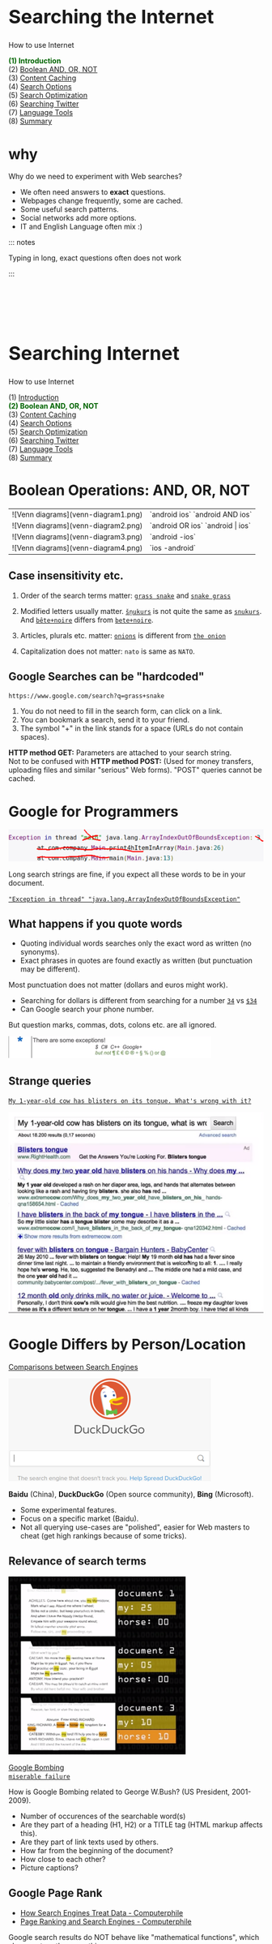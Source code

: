 # &nbsp;

<hgroup>

<h1 style="font-size:28pt">Searching the Internet</h1>

<blue>How to use Internet</blue>

</hgroup><hgroup>

<span style="color:darkgreen">**(1) Introduction**</span>  
<span>(2) [Boolean AND, OR, NOT](#section-1)</span>  
<span>(3) [Content Caching](#section-2)</span>  
<span>(4) [Search Options](#section-3)</span>  
<span>(5) [Search Optimization](#section-4)</span>  
<span>(6) [Searching Twitter](#section-5)</span>  
<span>(7) [Language Tools](#section-6)</span>  
<span>(8) [Summary](#section-7)</span>

</hgroup>




# <lo-why/> why

<div class="bigWhy">

Why do we need to experiment with Web searches?

</div>
<div class="smallWhy">

* We often need answers to **exact** questions.
* Webpages change frequently, some are cached.
* Some useful search patterns.
* Social networks add more options. 
* IT and English Language often mix :)

</div>


::: notes

Typing in long, exact questions often does not work

:::


<!--
## <lo-summary/> Sources of Inspiration

* [Google Live Trainings](https://www.google.com/insidesearch/searcheducation/training.html)

http://www.powersearchingwithgoogle.com/course/ps/course.html

-->



# &nbsp;

<hgroup>

<h1 style="font-size:28pt">Searching Internet</h1>

<blue>How to use Internet</blue>

</hgroup><hgroup>

<span>(1) [Introduction](#section)</span>  
<span style="color:darkgreen">**(2) Boolean AND, OR, NOT**</span>  
<span>(3) [Content Caching](#section-2)</span>  
<span>(4) [Search Options](#section-3)</span>  
<span>(5) [Search Optimization](#section-4)</span>  
<span>(6) [Searching Twitter](#section-5)</span>  
<span>(7) [Language Tools](#section-6)</span>  
<span>(8) [Summary](#section-7)</span>

</hgroup>


# <lo-theory/> Boolean Operations: AND, OR, NOT

<table>
<tr><td>
![Venn diagrams](venn-diagram1.png)
</td>
<td>
`android ios`  
`android AND ios`
</td>
</tr>
<tr>
<td>
![Venn diagrams](venn-diagram2.png)
</td>
<td>
`android OR ios`  
`android | ios`
</td>
</tr>
<tr>
<td>
![Venn diagrams](venn-diagram3.png)
</td>
<td>
`android -ios`
</td>
</tr>
<tr>
<td>
![Venn diagrams](venn-diagram4.png)
</td>
<td>
`ios -android`
</td>
</tr>
</table>



## <lo-summary/> Case insensitivity etc.

1. Order of the search terms matter: 
[`grass snake`](https://www.google.com/search?q=grass+snake) and [`snake grass`](https://www.google.com/search?q=snake+grass)

2. Modified letters usually matter. [`šņukurs`](https://www.google.com/search?q=šņukurs) is not quite the same as [`snukurs`](https://www.google.com/search?q=snukurs).  
And [`bête+noire`](https://www.google.com/search?q=bête+noire) differs from [`bete+noire`](https://www.google.com/search?q=bete+noire). 

3. Articles, plurals etc. matter: [`onions`](https://www.google.com/search?q=onions) is different from [`the onion`](https://www.google.com/search?q=the+onion)

4. Capitalization does not matter: <blue>`nato`</blue> is same as <blue>`NATO`</blue>.



## <lo-summary/> Google Searches can be "hardcoded"

```
https://www.google.com/search?q=grass+snake
```

1. You do not need to fill in the search form, can click on a link. 
2. You can bookmark a search, send it to your friend. 
3. The symbol "+" in the link stands for a space (URLs do not contain spaces).

**HTTP method GET:** Parameters are attached to your search string.  
Not to be confused with **HTTP method POST:** 
(Used for money transfers, uploading files and similar 
"serious" Web forms). "POST" queries cannot be cached.




# <lo-theory/> Google for Programmers

![Common Exceptions](common-exceptions.png)


Long search strings are fine, if you expect all these words 
to be in your document.

[`"Exception in thread" "java.lang.ArrayIndexOutOfBoundsException"`](https://www.google.com/search?q=exception+in+thread+java.lang.arrayindexoutofboundsexception)


## <lo-theory/> What happens if you quote words

* Quoting individual words searches only the exact word as written (no synonyms). 
* Exact phrases in quotes are found exactly as written (but punctuation may be different). 

Most punctuation does not matter (dollars and euros might work). 

* Searching for dollars is different from searching for a number 
[`34`](https://www.google.com/search?q=34) vs [`$34`](https://www.google.com/search?q=%2434)
* Can Google search your phone number. 

But question marks, commas, dots, colons etc. are all ignored.

![Special Symbols](special-symbols.png)


## <lo-summary/> Strange queries

[`My 1-year-old cow has blisters on its tongue. What's wrong with it?`](https://www.google.com/search?q=My+1-year-old+cow+has+blisters+on+its+tongue.+What%27s+wrong+with+it%3F)

![Long Question](long-question.png)



# <lo-theory/> Google Differs by Person/Location

<hgroup>

[Comparisons between Search Engines](https://www.searchenginejournal.com/google-vs-duckduckgo/301997/#close)

![DuckDuckGo](duckduckgo.png)

</hgroup>
<hgroup>

**Baidu** (China), **DuckDuckGo** (Open source community), 
**Bing** (Microsoft). 

* Some experimental features.
* Focus on a specific market (Baidu).
* Not all querying use-cases are "polished", easier for 
Web masters to cheat (get high rankings because of some tricks).

</hgroup>



## <lo-summary/> Relevance of search terms

<hgroup>

![Relevant Documents](relevant-documents.png)

[Google Bombing](https://www.screamingfrog.co.uk/google-bombs/)  
[`miserable failure`](https://www.google.com/search?q=miserable+failure)

How is Google Bombing related to George W.Bush? (US President, 2001-2009).

</hgroup>
<hgroup>

* Number of occurences of the searchable word(s)
* Are they part of a heading (H1, H2) or a TITLE tag (HTML 
markup affects this). 
* Are they part of link texts used by others. 
* How far from the beginning of the document?
* How close to each other?
* Picture captions?

</hgroup>





## <lo-summary/> Google Page Rank

* [How Search Engines Treat Data - Computerphile](https://www.youtube.com/watch?v=vrjAIBgxm_w)
* [Page Ranking and Search Engines - Computerphile](https://www.youtube.com/watch?v=v7n7wZhHJj8&t=29s)

Google search results do NOT behave
like "mathematical functions", which always return the same thing.

$$\color{#00F}{\sqrt{2} = 1.4142135\ldots}.$$
$$\color{#F00}{\text{GoogleSearch}(\mathtt{horses}) = ?}.$$

Rank may boost depending on previous searches, location, advertising needs, etc.
Use DuckDuckGo, if you want predictable results, which are the same for everyone.


## <lo-summary/> Easy to Annoy Google Search

* Your pages use JavaScript to hide titles (H1, H2) and other visible text
* Your Web server returns search terms (instead of 404 error) even for 
wrong Web addresses.
* You try to misrepresent the topic of your Webpage (introduce irrelevant keywords). 

Can be excluded from search results.  
[La Libre Belgique](https://www.lalibre.be/economie/entreprises-startup/google-semble-avoir-relance-les-hostilites-contre-les-journaux-belges-51b8d6f1e4b0de6db9c2542e); 
[Google vs. BE link wars](https://arstechnica.com/tech-policy/2011/07/google-versus-belgium-who-is-winning-nobody/).









# &nbsp;

<hgroup>

<h1 style="font-size:28pt">Searching Internet</h1>

<blue>How to use Internet</blue>

</hgroup><hgroup>

<span>(1) [Introduction](#section)</span>  
<span>(2) [Boolean AND, OR, NOT](#section-1)</span>  
<span style="color:darkgreen">**(3) Content Caching**</span>  
<span>(4) [Search Options](#section-3)</span>  
<span>(5) [Search Optimization](#section-4)</span>  
<span>(6) [Searching Twitter](#section-5)</span>  
<span>(7) [Language Tools](#section-6)</span>  
<span>(8) [Summary](#section-7)</span>

</hgroup>


# <lo-theory/> What is Caching?

<hgroup>

![Caching](caching.png)

</hgroup>
<hgroup>

* Caching (*kešošana*, *rezerves kopēšana*) 
means keeping your local copy of some information.
* Phonebook and contacts of your friends in your phone is an
example of a cache. 
* Webpages rely heavily on caching - and there are several caches.


</hgroup>


# <lo-summary/> Browser Cache

* <blue>`\AppData\Local\Google\Chrome\User Data\Default\Cache`</blue> on Windows
* <blue>`$HOME/.cache/google-chrome`</blue> on Linux
* It contains pages that you visited recently. They may open in your browser even 
when you lose Internet connectivity. 

![Browser history](browser-history.png)


## <lo-summary/> Incognito Mode


![Incognito Mode](incognito-mode.png)

* In Android device (Chrome): Press and hold a Web link.
* [Always Open in Incognito?](https://android.gadgethacks.com/how-to/make-chrome-always-open-incognito-mode-0202897/)

Incognito mode implies that there are no cookies. Some newspapers set cookie information to 
limit the number of pageviews. 

Can clear history manually.

</hgroup>



# <lo-summary/> Wayback Machine

<hgroup>

* The cache shows the last time the page was indexed, 
it may contain inconsistent or outdated page content and images.

</hgroup>
<hgroup>

* [LifeWare on Caching](https://www.lifewire.com/highlight-keyword-google-cache-search-1616811)
* [LifeWare on Wayback Machine](https://www.lifewire.com/wayback-machine-3481829)
* [Wayback Machine Example](http://web.archive.org/web/*/www.dudajevagatve.lv/nt/index.html)

</hgroup>



# &nbsp;

<hgroup>

<h1 style="font-size:28pt">Searching Internet</h1>

<blue>How to use Internet</blue>

</hgroup><hgroup>

<span>(1) [Introduction](#section)</span>  
<span>(2) [Boolean AND, OR, NOT](#section-1)</span>  
<span>(3) [Content Caching](#section-2)</span>  
<span style="color:darkgreen">**(4) Search Options**</span>  
<span>(5) [Search Optimization](#section-4)</span>  
<span>(6) [Searching Twitter](#section-5)</span>  
<span>(7) [Language Tools](#section-6)</span>  
<span>(8) [Summary](#section-7)</span>

</hgroup>


# <lo-theory/> Full Google Search Syntax


[https://ahrefs.com/blog/google-advanced-search-operators/](https://ahrefs.com/blog/google-advanced-search-operators/)


::: notes



:::


# <lo-theory/> Adding Search to Your Website

We want to search for "Porziņģis" on Delfi in 2 ways:

* [delfi.lv/meklet/?q=porziņģis](https://delfi.lv/meklet/?q=porziņģis)
* On Google: [`porziņģis site:delfi.lv`](https://www.google.com/search?q=porzi%C5%86%C4%A3is+site%3Adelfi.lv)






# &nbsp;

<hgroup>

<h1 style="font-size:28pt">Searching Internet</h1>

<blue>How to use Internet</blue>

</hgroup><hgroup>

<span>(1) [Introduction](#section)</span>  
<span>(2) [Boolean AND, OR, NOT](#section-1)</span>  
<span>(3) [Content Caching](#section-2)</span>  
<span>(4) [Search Options](#section-3)</span>  
<span style="color:darkgreen">**(5) Search Optimization**</span>  
<span>(6) [Searching Twitter](#section-5)</span>  
<span>(7) [Language Tools](#section-6)</span>  
<span>(8) [Summary](#section-7)</span>

</hgroup>






# <lo-theory/> What is SEO?

* SEO (Search Engine Optimization) - how to get your Website 
among the top results for some searches.
* SEO means studying (constantly shifting) preferences of
Google Search engine.
* It is a part of a larger body of knowledge: Web Marketing. 

**Click rate:** How to get visitors to your site?  
**Conversion rate:** How to ask them to do something useful?


## <lo-summary/> "Nigritude Ultramarine"

**SEO Challenge:** Sometimes SEO professionals make contests
(who can get to the top for a phrase that has been announced).  
[“Data voids” on the web have opened a door to manipulators](https://www.niemanlab.org/2019/11/watch-your-language-data-voids-on-the-web-have-opened-a-door-to-manipulators-and-other-disinformation-merchants/)

* There are multiple techniques, but "natural traffic" usually 
works best: You create quality content, update your Website regularly. 
* Then visitors come to see your content. 

You can play some tricks, but usually this means trying to fool Google's
algorithms. 


## <lo-summary/> Phishing Websites

* Mistyping some popular search term may be risky. 
* Your browser can go to a fraudulent site. 

**Warning!** Do not try the sites mentioned in the NBC material on your device.  
Your browser vulnerability may be exploited!

[NBC News: Warning: Misspelling that web address can lead to trouble](https://www.nbcnews.com/business/consumer/warning-misspelling-web-address-can-lead-trouble-n876086)

* Popular traps: mistyping the domain name `.com` as `.cm` (Cameroon) or `.om` (Oman).
* Phishing site: `paypa1.com` (digit `1` instead of "L"); `espn.cm` etc.
* Slightly mistyped Web searches could do the same. 


## <lo-summary/> Browser hijacking

<hgroup>

![Presto Virus](prestotuneup.jpg)

</hgroup>
<hgroup>

* A related threat is to reset your browser's homepage to a malicious site
(can be done by a JavaScript). 
* Unwanted Adware, if you install unverified extensions for your browser.

</hgroup>



::: notes

http://backofficeitltd.freshdesk.com/support/solutions/articles/1000034157-browser-hijacking-wave

:::



# &nbsp;

<hgroup>

<h1 style="font-size:28pt">Searching Internet</h1>

<blue>How to use Internet</blue>

</hgroup><hgroup>

<span>(1) [Introduction](#section)</span>  
<span>(2) [Boolean AND, OR, NOT](#section-1)</span>  
<span>(3) [Content Caching](#section-2)</span>  
<span>(4) [Search Options](#section-3)</span>  
<span>(5) [Search Optimization](#section-4)</span>  
<span style="color:darkgreen">**(6) Searching Twitter**</span>  
<span>(7) [Language Tools](#section-6)</span>  
<span>(8) [Summary](#section-7)</span>

</hgroup>


# <lo-summary/> Searching Social Networks

**A case study: Twitter:** [Advanced Search](https://unionmetrics.com/resources/how-to-use-advanced-twitter-search-queries/)

```
social media since:2015-07-12
social media until:2015-07-08
from:sankuperis
to:sankuperis
list:kitson/thought-leaders
```

[Some popular Twitter lists](https://medium.com/@taxsmart/101-best-twitter-lists-to-follow-in-the-twitterverse-b50261f30521)


## <lo-summary/> Searching YouTube

![YouTube Search Filters](youtube-search-filters.png)

Instead of search syntax can pick "filters" (can search by video, channel, playlist), 
upload date, length, and sorting order. 




# &nbsp;

<hgroup>

<h1 style="font-size:28pt">Searching Internet</h1>

<blue>How to use Internet</blue>

</hgroup><hgroup>

<span>(1) [Introduction](#section)</span>  
<span>(2) [Boolean AND, OR, NOT](#section-1)</span>  
<span>(3) [Content Caching](#section-2)</span>  
<span>(4) [Search Options](#section-3)</span>  
<span>(5) [Search Optimization](#section-4)</span>  
<span>(6) [Searching Twitter](#section-5)</span>  
<span style="color:darkgreen">**(7) Language Tools</span>  
<span>(8) [Summary](#section-7)</span>

</hgroup>


# <lo-summary/> Searches start by correct words

<hgroup>

Spelling Dictionaries contain all dictionary forms

* [KarmaSoft.com](https://www.karamasoft.com/UltimateSpell/Dictionary.aspx) - 
Some popular languages (en-GB, en-US, lt, de). 
* [Aspell dictionaries - trickier format](https://ftp.gnu.org/gnu/aspell/dict/0index.html)

</hgroup>
<hgroup>

Latvian spelling needs more sophisticated spelling dictionaries. 
Morphological changes (many wordforms
are inflections of verbs, etc.). 
English, Chinese and some other languages

</hgroup>


## <lo-summary/> Solving Crosswords

[Crosswords and automata](https://phillipmfeldman.org/English/regex.html)



# <lo-theory/> Regular Expressions

<div style="font-size:80%">

<hgroup>

[Debuggex Site](https://www.debuggex.com/)

![Regex char groups](regex-char-groups.png)

</hgroup>
<hgroup>

![Char groups result](char-groups-result.png)

</hgroup>

<blue>`grep -E '(f|p|qu|s|sp)(ea|ee|oo)(l|n|t)$' en-GB.txt`</blue>

</div>


# &nbsp;

<hgroup>

<h1 style="font-size:28pt">Searching Internet</h1>

<blue>How to use Internet</blue>

</hgroup><hgroup>

<span>(1) [Introduction](#section)</span>  
<span>(2) [Boolean AND, OR, NOT](#section-1)</span>  
<span>(3) [Content Caching](#section-2)</span>  
<span>(4) [Search Options](#section-3)</span>  
<span>(5) [Search Optimization](#section-4)</span>  
<span>(6) [Searching Twitter](#section-5)</span>  
<span>(7) [Language Tools](#section-6)</span>  
<span style="color:darkgreen">**(8) Summary**</span>

</hgroup>


# <lo-summary/> An Investigation by BBC

<div style="font-size:70%">

[https://twitter.com/BBCAfrica/status/1044186386847404033](https://twitter.com/BBCAfrica/status/1044186386847404033)

<hgroup>

![Mountain Line1](mountain-line1.png)

</hgroup>
<hgroup>

![Mountain Line2](mountain-line2.png)

</hgroup>

</div>

# <lo-summary/> Summary

<hgroup style="color:#999999">

1. Searched with Boolean AND,OR,NOT
2. Refreshed browser cache
3. Used Wayback Machine
4. Searched by domain and filetype
5. Demonstrated the risks of mistyping
6. Searched Twitter feeds
7. Used regular expressions
8. Searched a corpus of English

</hgroup>
<hgroup>


</hgroup>




